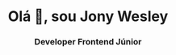 <h1 align = "center"> Olá 👋, sou Jony Wesley </h1>
<h3 align = "center"> Developer Frontend Júnior </h3>

